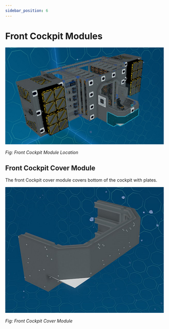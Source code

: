 ```yaml
---
sidebar_position: 6
---
```


# Front Cockpit Modules

![Front Cockpit Module Location](./img/front_cockpit.png)

_Fig: Front Cockpit Module Location_

## Front Cockpit Cover Module

The front Cockpit cover module covers bottom of the cockpit with plates.

![Front Cockpit Cover Module](./img/front_cockpit_cover.png)

_Fig: Front Cockpit Cover Module_
